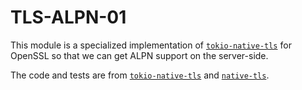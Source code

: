 # TLS-ALPN-01

This module is a specialized implementation of [`tokio-native-tls`](https://crates.io/crates/tokio-native-tls) for 
OpenSSL so that we can get ALPN support on the server-side.

The code and tests are from [`tokio-native-tls`](https://crates.io/crates/tokio-native-tls) and 
[`native-tls`](https://crates.io/crates/native-tls).
